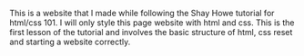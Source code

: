 This is a website that I made while following the Shay Howe tutorial for html/css 101. I will only style this page website with html and css. This is the first lesson of the tutorial and involves the basic structure of html, css reset and starting a website correctly.
